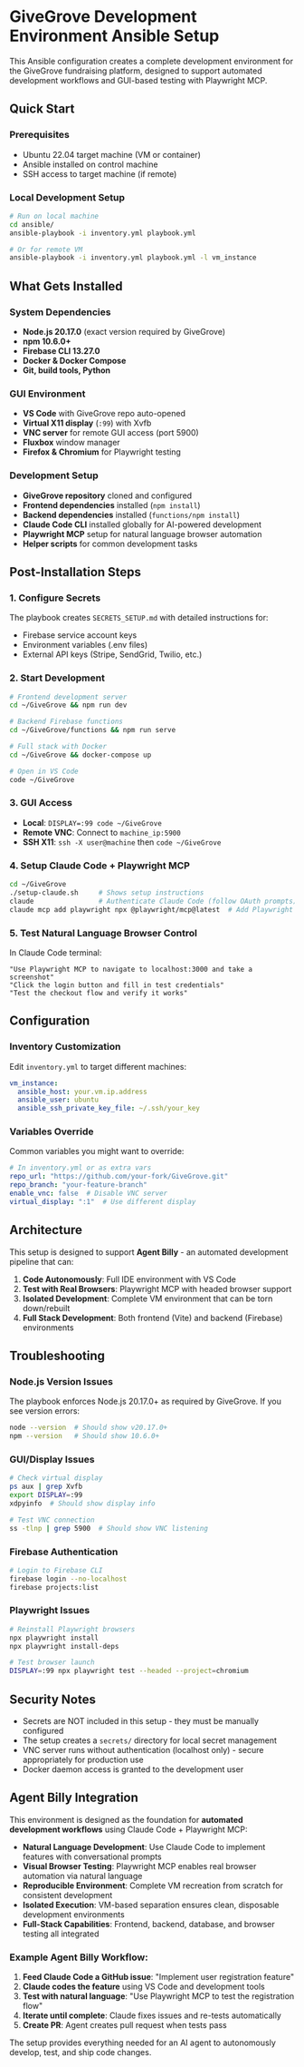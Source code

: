 # GiveGrove Development Environment Ansible Setup

This Ansible configuration creates a complete development environment for the GiveGrove fundraising platform, designed to support automated development workflows and GUI-based testing with Playwright MCP.

## Quick Start

### Prerequisites
- Ubuntu 22.04 target machine (VM or container)
- Ansible installed on control machine
- SSH access to target machine (if remote)

### Local Development Setup
```bash
# Run on local machine
cd ansible/
ansible-playbook -i inventory.yml playbook.yml

# Or for remote VM
ansible-playbook -i inventory.yml playbook.yml -l vm_instance
```

## What Gets Installed

### System Dependencies
- **Node.js 20.17.0** (exact version required by GiveGrove)
- **npm 10.6.0+** 
- **Firebase CLI 13.27.0**
- **Docker & Docker Compose**
- **Git, build tools, Python**

### GUI Environment
- **VS Code** with GiveGrove repo auto-opened
- **Virtual X11 display** (`:99`) with Xvfb
- **VNC server** for remote GUI access (port 5900)
- **Fluxbox** window manager
- **Firefox & Chromium** for Playwright testing

### Development Setup
- **GiveGrove repository** cloned and configured
- **Frontend dependencies** installed (`npm install`)
- **Backend dependencies** installed (`functions/npm install`)
- **Claude Code CLI** installed globally for AI-powered development
- **Playwright MCP** setup for natural language browser automation
- **Helper scripts** for common development tasks

## Post-Installation Steps

### 1. Configure Secrets
The playbook creates `SECRETS_SETUP.md` with detailed instructions for:
- Firebase service account keys
- Environment variables (.env files)
- External API keys (Stripe, SendGrid, Twilio, etc.)

### 2. Start Development
```bash
# Frontend development server
cd ~/GiveGrove && npm run dev

# Backend Firebase functions
cd ~/GiveGrove/functions && npm run serve

# Full stack with Docker
cd ~/GiveGrove && docker-compose up

# Open in VS Code
code ~/GiveGrove
```

### 3. GUI Access
- **Local**: `DISPLAY=:99 code ~/GiveGrove`
- **Remote VNC**: Connect to `machine_ip:5900`
- **SSH X11**: `ssh -X user@machine` then `code ~/GiveGrove`

### 4. Setup Claude Code + Playwright MCP
```bash
cd ~/GiveGrove
./setup-claude.sh     # Shows setup instructions
claude                # Authenticate Claude Code (follow OAuth prompts)
claude mcp add playwright npx @playwright/mcp@latest  # Add Playwright MCP
```

### 5. Test Natural Language Browser Control
In Claude Code terminal:
```
"Use Playwright MCP to navigate to localhost:3000 and take a screenshot"
"Click the login button and fill in test credentials"  
"Test the checkout flow and verify it works"
```

## Configuration

### Inventory Customization
Edit `inventory.yml` to target different machines:

```yaml
vm_instance:
  ansible_host: your.vm.ip.address
  ansible_user: ubuntu
  ansible_ssh_private_key_file: ~/.ssh/your_key
```

### Variables Override
Common variables you might want to override:

```yaml
# In inventory.yml or as extra vars
repo_url: "https://github.com/your-fork/GiveGrove.git"
repo_branch: "your-feature-branch"
enable_vnc: false  # Disable VNC server
virtual_display: ":1"  # Use different display
```

## Architecture

This setup is designed to support **Agent Billy** - an automated development pipeline that can:

1. **Code Autonomously**: Full IDE environment with VS Code
2. **Test with Real Browsers**: Playwright MCP with headed browser support
3. **Isolated Development**: Complete VM environment that can be torn down/rebuilt
4. **Full Stack Development**: Both frontend (Vite) and backend (Firebase) environments

## Troubleshooting

### Node.js Version Issues
The playbook enforces Node.js 20.17.0+ as required by GiveGrove. If you see version errors:
```bash
node --version  # Should show v20.17.0+
npm --version   # Should show 10.6.0+
```

### GUI/Display Issues
```bash
# Check virtual display
ps aux | grep Xvfb
export DISPLAY=:99
xdpyinfo  # Should show display info

# Test VNC connection
ss -tlnp | grep 5900  # Should show VNC listening
```

### Firebase Authentication
```bash
# Login to Firebase CLI
firebase login --no-localhost
firebase projects:list
```

### Playwright Issues
```bash
# Reinstall Playwright browsers
npx playwright install
npx playwright install-deps

# Test browser launch
DISPLAY=:99 npx playwright test --headed --project=chromium
```

## Security Notes

- Secrets are NOT included in this setup - they must be manually configured
- The setup creates a `secrets/` directory for local secret management
- VNC server runs without authentication (localhost only) - secure appropriately for production use
- Docker daemon access is granted to the development user

## Agent Billy Integration

This environment is designed as the foundation for **automated development workflows** using Claude Code + Playwright MCP:

- **Natural Language Development**: Use Claude Code to implement features with conversational prompts
- **Visual Browser Testing**: Playwright MCP enables real browser automation via natural language  
- **Reproducible Environment**: Complete VM recreation from scratch for consistent development
- **Isolated Execution**: VM-based separation ensures clean, disposable development environments
- **Full-Stack Capabilities**: Frontend, backend, database, and browser testing all integrated

### Example Agent Billy Workflow:
1. **Feed Claude Code a GitHub issue**: "Implement user registration feature"
2. **Claude codes the feature** using VS Code and development tools
3. **Test with natural language**: "Use Playwright MCP to test the registration flow"
4. **Iterate until complete**: Claude fixes issues and re-tests automatically
5. **Create PR**: Agent creates pull request when tests pass

The setup provides everything needed for an AI agent to autonomously develop, test, and ship code changes.